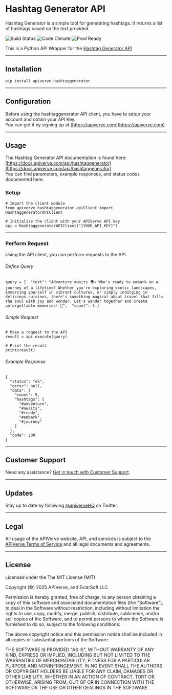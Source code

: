 Hashtag Generator API
============

Hashtag Generator is a simple tool for generating hashtags. It returns a list of hashtags based on the text provided.

![Build Status](https://img.shields.io/badge/build-passing-green)
![Code Climate](https://img.shields.io/badge/maintainability-B-purple)
![Prod Ready](https://img.shields.io/badge/production-ready-blue)

This is a Python API Wrapper for the [Hashtag Generator API](https://apiverve.com/marketplace/api/hashtaggenerator)

---

## Installation
	pip install apiverve-hashtaggenerator

---

## Configuration

Before using the hashtaggenerator API client, you have to setup your account and obtain your API Key.  
You can get it by signing up at [https://apiverve.com](https://apiverve.com)

---

## Usage

The Hashtag Generator API documentation is found here: [https://docs.apiverve.com/api/hashtaggenerator](https://docs.apiverve.com/api/hashtaggenerator).  
You can find parameters, example responses, and status codes documented here.

### Setup

```
# Import the client module
from apiverve_hashtaggenerator.apiClient import HashtaggeneratorAPIClient

# Initialize the client with your APIVerve API key
api = HashtaggeneratorAPIClient("[YOUR_API_KEY]")
```

---


### Perform Request
Using the API client, you can perform requests to the API.

###### Define Query

```
query = {  "text": "Adventure awaits 🌍✈️ Who's ready to embark on a journey of a lifetime? Whether you're exploring exotic landscapes, immersing yourself in vibrant cultures, or simply indulging in delicious cuisines, there's something magical about travel that fills the soul with joy and wonder. Let's wander together and create unforgettable memories! 🌟",  "count": 5 }
```

###### Simple Request

```
# Make a request to the API
result = api.execute(query)

# Print the result
print(result)
```

###### Example Response

```
{
  "status": "ok",
  "error": null,
  "data": {
    "count": 5,
    "hashtags": [
      "#adventure",
      "#awaits",
      "#ready",
      "#embark",
      "#journey"
    ]
  },
  "code": 200
}
```

---

## Customer Support

Need any assistance? [Get in touch with Customer Support](https://apiverve.com/contact).

---

## Updates
Stay up to date by following [@apiverveHQ](https://twitter.com/apiverveHQ) on Twitter.

---

## Legal

All usage of the APIVerve website, API, and services is subject to the [APIVerve Terms of Service](https://apiverve.com/terms) and all legal documents and agreements.

---

## License
Licensed under the The MIT License (MIT)

Copyright (&copy;) 2025 APIVerve, and EvlarSoft LLC

Permission is hereby granted, free of charge, to any person obtaining a copy of this software and associated documentation files (the "Software"), to deal in the Software without restriction, including without limitation the rights to use, copy, modify, merge, publish, distribute, sublicense, and/or sell copies of the Software, and to permit persons to whom the Software is furnished to do so, subject to the following conditions:

The above copyright notice and this permission notice shall be included in all copies or substantial portions of the Software.

THE SOFTWARE IS PROVIDED "AS IS", WITHOUT WARRANTY OF ANY KIND, EXPRESS OR IMPLIED, INCLUDING BUT NOT LIMITED TO THE WARRANTIES OF MERCHANTABILITY, FITNESS FOR A PARTICULAR PURPOSE AND NONINFRINGEMENT. IN NO EVENT SHALL THE AUTHORS OR COPYRIGHT HOLDERS BE LIABLE FOR ANY CLAIM, DAMAGES OR OTHER LIABILITY, WHETHER IN AN ACTION OF CONTRACT, TORT OR OTHERWISE, ARISING FROM, OUT OF OR IN CONNECTION WITH THE SOFTWARE OR THE USE OR OTHER DEALINGS IN THE SOFTWARE.